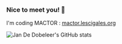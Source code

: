 ### Nice to meet you! 👋
I'm coding MACTOR : [mactor.lescigales.org](http://mactor.lescigales.org/)

![Jan De Dobeleer's GitHub stats](https://github-readme-stats.vercel.app/api?username=victordalet&show_icons=true)


<!---
victordalet/victordalet is a ✨ special ✨ repository because its `README.md` (this file) appears on your GitHub profile.
You can click the Preview link to take a look at your changes.
--->
